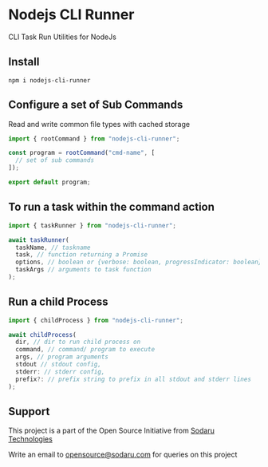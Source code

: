 # Nodejs CLI Runner

CLI Task Run Utilities for NodeJs

## Install

```
npm i nodejs-cli-runner
```

## Configure a set of Sub Commands

Read and write common file types with cached storage

```typescript
import { rootCommand } from "nodejs-cli-runner";

const program = rootCommand("cmd-name", [
  // set of sub commands
]);

export default program;
```

## To run a task within the command action

```typescript
import { taskRunner } from "nodejs-cli-runner";

await taskRunner(
  taskName, // taskname
  task, // function returning a Promise
  options, // boolean or {verbose: boolean, progressIndicator: boolean} to print more verbose logs and enable progressIndicator
  taskArgs // arguments to task function
);
```

## Run a child Process

```typescript
import { childProcess } from "nodejs-cli-runner";

await childProcess(
  dir, // dir to run child process on
  command, // command/ program to execute
  args, // program arguments
  stdout // stdout config,
  stderr: // stderr config,
  prefix?: // prefix string to prefix in all stdout and stderr lines
);
```

## Support

This project is a part of the Open Source Initiative from [Sodaru Technologies](https://sodaru.com)

Write an email to opensource@sodaru.com for queries on this project
